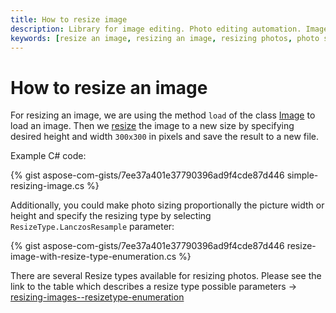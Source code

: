 ```yaml
---
title: How to resize image
description: Library for image editing. Photo editing automation. Image manipulation by NET (C#) program.
keywords: [resize an image, resizing an image, resizing photos, photo sizing, picture resizer]
---
```


# How to resize an image

For resizing an image, we are using the method `load` of the class [Image](https://reference.aspose.com/imaging/net/aspose.imaging/image/) to load an image. Then we [resize](https://reference.aspose.com/imaging/net/aspose.imaging/image/resize/) the image to a new size by specifying desired height and width `300x300` in pixels and save the result to a new file. 

Example C# code:

{% gist aspose-com-gists/7ee37a401e37790396ad9f4cde87d446 simple-resizing-image.cs %}

Additionally, you could make photo sizing proportionally the picture width or height and specify the resizing type by selecting `ResizeType.LanczosResample` parameter:

{% gist aspose-com-gists/7ee37a401e37790396ad9f4cde87d446 resize-image-with-resize-type-enumeration.cs %}

There are several Resize types available for resizing photos. Please see the link to the table which describes a resize type possible parameters -> [resizing-images--resizetype-enumeration](
https://docs.aspose.com/imaging/net/crop-rotate-and-resize-images/#resizing-images--resizetype-enumeration)
